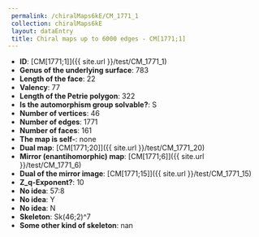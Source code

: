 ```yaml
--- 
 permalink: /chiralMaps6kE/CM_1771_1 
 collection: chiralMaps6kE
 layout: dataEntry
 title: Chiral maps up to 6000 edges - CM[1771;1]
---
```


- **ID**: [CM[1771;1]]({{ site.url }}/test/CM_1771_1)
- **Genus of the underlying surface**: 783
- **Length of the face**: 22
- **Valency**: 77
- **Length of the Petrie polygon**: 322
- **Is the automorphism group solvable?**: S
- **Number of vertices**: 46
- **Number of edges**: 1771
- **Number of faces**: 161
- **The map is self-**: none
- **Dual map**: [CM[1771;20]]({{ site.url }}/test/CM_1771_20)
- **Mirror (enantihomorphic) map**: [CM[1771;6]]({{ site.url }}/test/CM_1771_6)
- **Dual of the mirror image**: [CM[1771;15]]({{ site.url }}/test/CM_1771_15)
- **Z_q-Exponent?**: 10
- **No idea**:  57:8
- **No idea**: Y
- **No idea**: N
- **Skeleton**: Sk(46;2)^7
- **Some other kind of skeleton**: nan
